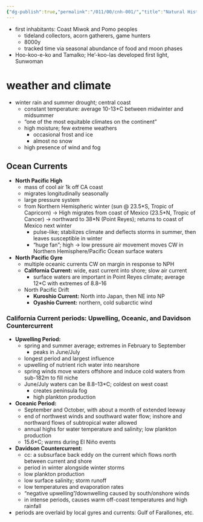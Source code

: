 ```yaml
---
{"dg-publish":true,"permalink":"/011/00/cnh-001/","title":"Natural History of the Point Reyes Peninsula","created":"2024-09-26T13:45:04.052-07:00","updated":"2024-09-26T15:42:17.349-07:00"}
---
```


- first inhabitants: Coast Miwok and Pomo peoples
	- tideland collectors, acorn gatherers, game hunters
	- 8000y
	- tracked time via seasonal abundance of food and moon phases
- Hoo-koo-e-ko and Tamalko; He’-koo-las developed first light, Sunwoman
# weather and climate
- winter rain and summer drought; central coast
	- constant temperature: average 10-13\*C between midwinter and midsummer
	- “one of the most equitable climates on the continent”
	- high moisture; few extreme weathers
		- occasional frost and ice
		- almost no snow
	- high presence of wind and fog
## Ocean Currents
- **North Pacific High**
	- mass of cool air 1k off CA coast
	- migrates longitudinally seasonally
	- large pressure system
	- from Northern Hemispheric winter (sun @ 23.5\*S, Tropic of Capricorn) → High migrates from coast of Mexico (23.5\*N, Tropic of Cancer) → northward to 38\*N (Point Reyes); returns to coast of Mexico next winter
		- pulse-like; stabilizes climate and deflects storms in summer, then leaves susceptible in winter
		- “huge fan”; high → low pressure air movement moves CW in Northern Hemisphere/Pacific Ocean surface waters
- **North Pacific Gyre**
	- multiple oceanic currents CW on margin in response to NPH
	- **California Current:** wide, east current into shore; slow air current
		- surface waters are important in Point Reyes climate; average 12\*C with extremes of 8.8–16
	- North Pacific Drift
		- **Kuroshio Current:** North into Japan, then NE into NP
		- **Oyashio Current:** northern, cold subarctic wind
### California Current periods: Upwelling, Oceanic, and Davidson Countercurrent
- **Upwelling Period:**
	- spring and summer average; extremes in February to September
		- peaks in June/July
	- longest period and largest influence
	- upwelling of nutrient rich water into nearshore
	- spring winds move waters offshore and induce cold waters from sub-182m to fill niche
	- June/July waters can be 8.8–13\*C; coldest on west coast
		- creates peninsula fog
		- high plankton production
- **Oceanic Period:**
	- September and October, with about a month of extended leeway
	- end of northwest winds and southward water flow; inshore and northward flows of subtropical water allowed
	- annual highs for water temperature and salinity; low plankton production
	- 15.6\*C; warms during El Niño events
- **Davidson Countercurrent:**
	- cc: a subsurface back eddy on the current which flows north between current and shore
	- period in winter alongside winter storms
	- low plankton production
	- low surface salinity; storm runoff
	- low temperatures and evaporation rates
	- “negative upwelling”/downwelling caused by south/onshore winds
	- in intense periods, causes warm off-coast temperatures and high rainfall
- periods are overlaid by local gyres and currents: Gulf of Farallones, etc.